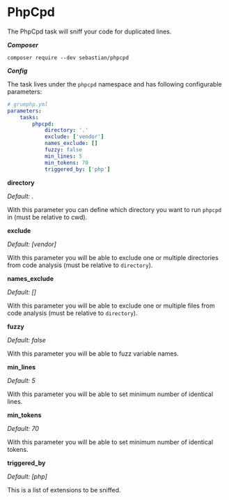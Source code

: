 # PhpCpd

The PhpCpd task will sniff your code for duplicated lines.

***Composer***

```
composer require --dev sebastian/phpcpd
```

***Config***

The task lives under the `phpcpd` namespace and has following configurable parameters:

```yaml
# grumphp.yml
parameters:
    tasks:
        phpcpd:
            directory: '.'
            exclude: ['vendor']
            names_exclude: []
            fuzzy: false
            min_lines: 5
            min_tokens: 70
            triggered_by: ['php']
```

**directory**

*Default: .*

With this parameter you can define which directory you want to run `phpcpd` in (must be relative to cwd).

**exclude**

*Default: [vendor]*

With this parameter you will be able to exclude one or multiple directories from code analysis (must be relative to `directory`).

**names_exclude**

*Default: []*

With this parameter you will be able to exclude one or multiple files from code analysis (must be relative to `directory`).

**fuzzy**

*Default: false*

With this parameter you will be able to fuzz variable names.

**min_lines**

*Default: 5*

With this parameter you will be able to set minimum number of identical lines.

**min_tokens**

*Default: 70*

With this parameter you will be able to set minimum number of identical tokens.

**triggered_by**

*Default: [php]*

This is a list of extensions to be sniffed.
